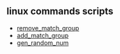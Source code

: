 ## linux commands scripts

- [remove_match_group](./remove_match_group.md)
- [add_match_group](./add_match_group.md)
- [gen_random_num](./gen_random_num.md)